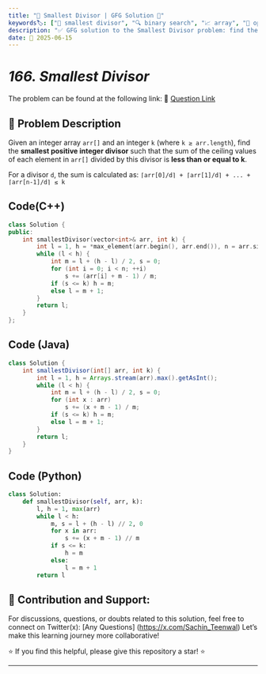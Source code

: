 ```yaml
---
title: "🧮 Smallest Divisor | GFG Solution 🎯"
keywords🏷️: ["🧮 smallest divisor", "🔍 binary search", "📈 array", "🎯 optimization", "📉 greedy", "📘 GFG", "🏁 competitive programming", "📚 DSA"]
description: "✅ GFG solution to the Smallest Divisor problem: find the smallest divisor such that sum of ceiling divisions is ≤ k using binary search. 🚀"
date: 📅 2025-06-15
---
```


# *166. Smallest Divisor*

The problem can be found at the following link: 🔗 [Question Link](https://www.geeksforgeeks.org/problems/smallest-divisor/1)

## **🧩 Problem Description**

Given an integer array `arr[]` and an integer `k` (where `k ≥ arr.length`), find the **smallest positive integer divisor** such that the sum of the ceiling values of each element in `arr[]` divided by this divisor is **less than or equal to k**.

For a divisor `d`, the sum is calculated as: `⌈arr[0]/d⌉ + ⌈arr[1]/d⌉ + ... + ⌈arr[n-1]/d⌉ ≤ k`


## Code(C++)
```cpp
class Solution {
public:
    int smallestDivisor(vector<int>& arr, int k) {
        int l = 1, h = *max_element(arr.begin(), arr.end()), n = arr.size();
        while (l < h) {
            int m = l + (h - l) / 2, s = 0;
            for (int i = 0; i < n; ++i)
                s += (arr[i] + m - 1) / m;
            if (s <= k) h = m;
            else l = m + 1;
        }
        return l;
    }
};
```

## Code (Java)

```java
class Solution {
    int smallestDivisor(int[] arr, int k) {
        int l = 1, h = Arrays.stream(arr).max().getAsInt();
        while (l < h) {
            int m = l + (h - l) / 2, s = 0;
            for (int x : arr)
                s += (x + m - 1) / m;
            if (s <= k) h = m;
            else l = m + 1;
        }
        return l;
    }
}
```

## Code (Python)

```python
class Solution:
    def smallestDivisor(self, arr, k):
        l, h = 1, max(arr)
        while l < h:
            m, s = l + (h - l) // 2, 0
            for x in arr:
                s += (x + m - 1) // m
            if s <= k:
                h = m
            else:
                l = m + 1
        return l
```



## 🎯 **Contribution and Support:**

For discussions, questions, or doubts related to this solution, feel free to connect on Twitter(x): [Any Questions] (https://x.com/Sachin_Teenwal) Let’s make this learning journey more collaborative!

⭐ If you find this helpful, please give this repository a star! ⭐

---
